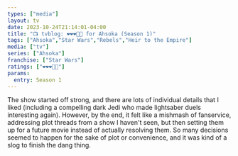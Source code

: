 ```yaml
---
types: ["media"]
layout: tv
date: 2023-10-24T21:14:01-04:00
title: "📺 tvblog: ❤️❤️❤️🖤🖤 for Ahsoka (Season 1)"
tags: ["Ahsoka","Star Wars","Rebels","Heir to the Empire"]
media: ["tv"]
series: ["Ahsoka"]
franchise: ["Star Wars"]
ratings: ["❤️❤️❤️🖤🖤"]
params:
  entry: Season 1
---
```

The show started off strong, and there are lots of individual details that I liked (including a compelling dark Jedi who made lightsaber duels interesting again). However, by the end, it felt like a mishmash of fanservice, addressing plot threads from a show I haven't seen, but then setting them up for a future movie instead of actually resolving them. So many decisions seemed to happen for the sake of plot or convenience, and it was kind of a slog to finish the dang thing.
